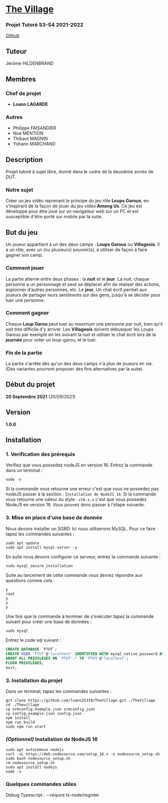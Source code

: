 # [The Village](https://thevillage.lagardedev.fr)
### Projet Tutoré S3-S4 2021-2022
[Github](https://github.com/loann25310/TheVillage)
## Tuteur
Jérôme HILDENBRAND

## Membres
### Chef de projet
- **Loann LAGARDE**
### Autres
- Philippe FAISANDIER
- Noé MENTION
- Thibaut MAGNIN
- Yohann MARCHAND

## Description
Projet tutoré à sujet libre, donné dans le cadre de la deuxième année de DUT.

### Notre sujet
Créer un jeu vidéo reprenant le principe du jeu rôle **Loups Garous**, en s'inspirant de la façon de jouer du jeu vidéo **Among Us**.
Ce jeu est développé pour être joué sur un navigateur web sur un PC et est susceptible d'être porté sur mobile par la suite.

## But du jeu
Un joueur appartient à un des deux camps : **Loups Garous** ou **Villageois**. Il a un rôle, avec un (ou plusieurs) pouvoir(s), à utiliser de façon à faire gagner son camp.

### Comment jouer
La partie alterne entre deux phases : la **nuit** et le **jour**.
La nuit, chaque personne a un personnage et peut se déplacer afin de réaliser des actions, espionner d'autres personnes, etc.
Le **jour**, Un chat écrit permet aux joueurs de partager leurs sentiments sur des gens, jusqu'à se décider pour tuer une personne.

### Comment gagner
Chaque **Loup Garou** peut tuer au maximum une personne par nuit, bien qu'il soit très difficile d'y arriver.
Les **Villageois** doivent débusquer les Loups Garous par exemple en les suivant la nuit et utiliser le chat écrit lors de la **journée** pour voter un loup-garou, et le tuer.

### Fin de la partie
La partie s'arrête dès qu'un des deux camps n'a plus de joueurs en vie.
(Des variantes pourront proposer des fins alternatives par la suite)

## Début du projet
**20 Septembre 2021** (20/09/2021)

## Version
**1.0.0**

## Installation

### 1. Verification des prérequis
Verifiez que vous possedez nodeJS en version 16. Entrez la commande dans un terminal :
```shell
node -v
```
Si la commande vous retourne une erreur c'est que vous ne possedez pas nodeJS passer à la section : ``Installation de NodeJS 16``.
Si la commande vous retourne une valeur du style : ``v16.x.x`` c'est que vous possedez NodeJS en version 16.
Vous pouvez donc passer à l'étape suivante.

### 3. Mise en place d'une base de donnée
Nous devons installer un SGBD. Ici nous utiliserons MySQL. Pour ce faire tapez les commandes suivantes :
```shell
sudo apt update
sudo apt install mysql-server -y
```
En suite nous devons configurer ce serveur, entrez la commande suivante :
```shell
sudo mysql_secure_installation
```
Suite au lancement de cette commande vous devrez répondre aux questions comme cela :
```
y
root
y
y
y
```
Une fois que la commande à terminer de s'exécuter tapez la commande suivant pour créer une base de données :
```shell
sudo mysql
```
Entrez le code sql suivant :
```sql
CREATE DATABASE `PTUT`;
CREATE USER 'PTUT'@'localhost' IDENTIFIED WITH mysql_native_password BY 'PTUT';
GRANT ALL PRIVILEGES ON 'PTUT'.* TO 'PTUT'@'localhost';
FLUSH PRIVILEGES;
exit;
```

### 3. Installation du projet
Dans un terminal, tapez les commandes suivantes :
```shell
git clone https://github.com/loann25310/TheVillage.git ./TheVillage
cd ./Thevillage
cp ormconfig.exemple.json ormconfig.json
cp config.example.json config.json
npm install
npm run build
sudo npm run start
```

### *(Optionnel)* Installation de NodeJS 16
```shell
sudo apt autoremove nodejs
curl -sL https://deb.nodesource.com/setup_16.x -o nodesource_setup.sh
sudo bash nodesource_setup.sh
rm nodesource_setup.sh
sudo apt install nodejs
node -v
```

### Quelques commandes utiles
Debug Typescript : --require ts-node/register

